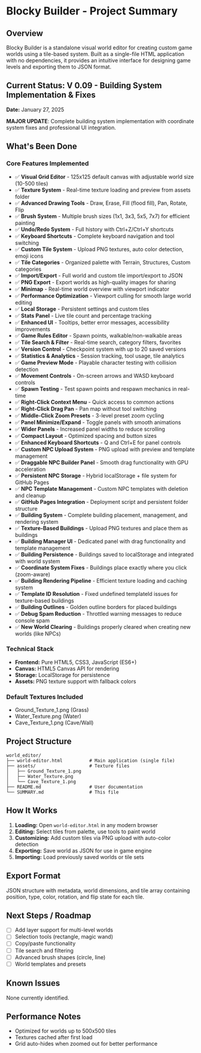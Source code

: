 # Blocky Builder - Project Summary

## Overview
Blocky Builder is a standalone visual world editor for creating custom game worlds using a tile-based system. Built as a single-file HTML application with no dependencies, it provides an intuitive interface for designing game levels and exporting them to JSON format.

## Current Status: V 0.09 - Building System Implementation & Fixes
**Date:** January 27, 2025

**MAJOR UPDATE**: Complete building system implementation with coordinate system fixes and professional UI integration.

## What's Been Done

### Core Features Implemented
- ✅ **Visual Grid Editor** - 125x125 default canvas with adjustable world size (10-500 tiles)
- ✅ **Texture System** - Real-time texture loading and preview from assets folder
- ✅ **Advanced Drawing Tools** - Draw, Erase, Fill (flood fill), Pan, Rotate, Flip
- ✅ **Brush System** - Multiple brush sizes (1x1, 3x3, 5x5, 7x7) for efficient painting
- ✅ **Undo/Redo System** - Full history with Ctrl+Z/Ctrl+Y shortcuts
- ✅ **Keyboard Shortcuts** - Complete keyboard navigation and tool switching
- ✅ **Custom Tile System** - Upload PNG textures, auto color detection, emoji icons
- ✅ **Tile Categories** - Organized palette with Terrain, Structures, Custom categories
- ✅ **Import/Export** - Full world and custom tile import/export to JSON
- ✅ **PNG Export** - Export worlds as high-quality images for sharing
- ✅ **Minimap** - Real-time world overview with viewport indicator
- ✅ **Performance Optimization** - Viewport culling for smooth large world editing
- ✅ **Local Storage** - Persistent settings and custom tiles
- ✅ **Stats Panel** - Live tile count and percentage tracking
- ✅ **Enhanced UI** - Tooltips, better error messages, accessibility improvements
- ✅ **Game Rules Editor** - Spawn points, walkable/non-walkable areas
- ✅ **Tile Search & Filter** - Real-time search, category filters, favorites
- ✅ **Version Control** - Checkpoint system with up to 20 saved versions
- ✅ **Statistics & Analytics** - Session tracking, tool usage, tile analytics
- ✅ **Game Preview Mode** - Playable character testing with collision detection
- ✅ **Movement Controls** - On-screen arrows and WASD keyboard controls
- ✅ **Spawn Testing** - Test spawn points and respawn mechanics in real-time
- ✅ **Right-Click Context Menu** - Quick access to common actions
- ✅ **Right-Click Drag Pan** - Pan map without tool switching
- ✅ **Middle-Click Zoom Presets** - 3-level preset zoom cycling
- ✅ **Panel Minimize/Expand** - Toggle panels with smooth animations
- ✅ **Wider Panels** - Increased panel widths to reduce scrolling
- ✅ **Compact Layout** - Optimized spacing and button sizes
- ✅ **Enhanced Keyboard Shortcuts** - Q and Ctrl+E for panel controls
- ✅ **Custom NPC Upload System** - PNG upload with preview and template management
- ✅ **Draggable NPC Builder Panel** - Smooth drag functionality with GPU acceleration
- ✅ **Persistent NPC Storage** - Hybrid localStorage + file system for GitHub Pages
- ✅ **NPC Template Management** - Custom NPC templates with deletion and cleanup
- ✅ **GitHub Pages Integration** - Deployment script and persistent folder structure
- ✅ **Building System** - Complete building placement, management, and rendering system
- ✅ **Texture-Based Buildings** - Upload PNG textures and place them as buildings
- ✅ **Building Manager UI** - Dedicated panel with drag functionality and template management
- ✅ **Building Persistence** - Buildings saved to localStorage and integrated with world system
- ✅ **Coordinate System Fixes** - Buildings place exactly where you click (zoom-aware)
- ✅ **Building Rendering Pipeline** - Efficient texture loading and caching system
- ✅ **Template ID Resolution** - Fixed undefined templateId issues for texture-based buildings
- ✅ **Building Outlines** - Golden outline borders for placed buildings
- ✅ **Debug Spam Reduction** - Throttled warning messages to reduce console spam
- ✅ **New World Clearing** - Buildings properly cleared when creating new worlds (like NPCs)

### Technical Stack
- **Frontend:** Pure HTML5, CSS3, JavaScript (ES6+)
- **Canvas:** HTML5 Canvas API for rendering
- **Storage:** LocalStorage for persistence
- **Assets:** PNG texture support with fallback colors

### Default Textures Included
- Ground_Texture_1.png (Grass)
- Water_Texture.png (Water)
- Cave_Texture_1.png (Cave/Wall)

## Project Structure
```
world_editor/
├── world-editor.html          # Main application (single file)
├── assets/                    # Texture files
│   ├── Ground_Texture_1.png
│   ├── Water_Texture.png
│   └── Cave_Texture_1.png
├── README.md                  # User documentation
└── SUMMARY.md                 # This file
```

## How It Works

1. **Loading:** Open `world-editor.html` in any modern browser
2. **Editing:** Select tiles from palette, use tools to paint world
3. **Customizing:** Add custom tiles via PNG upload with auto-color detection
4. **Exporting:** Save world as JSON for use in game engine
5. **Importing:** Load previously saved worlds or tile sets

## Export Format
JSON structure with metadata, world dimensions, and tile array containing position, type, color, rotation, and flip state for each tile.

## Next Steps / Roadmap
- [ ] Add layer support for multi-level worlds
- [ ] Selection tools (rectangle, magic wand)
- [ ] Copy/paste functionality
- [ ] Tile search and filtering
- [ ] Advanced brush shapes (circle, line)
- [ ] World templates and presets

## Known Issues
None currently identified.

## Performance Notes
- Optimized for worlds up to 500x500 tiles
- Textures cached after first load
- Grid auto-hides when zoomed out for better performance

